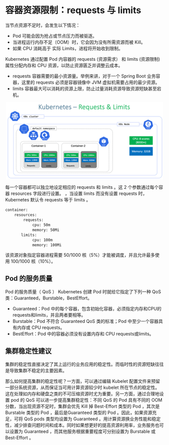 # 容器资源限制：requests 与 limits 

当节点资源不足时，会发生以下情况：

- Pod 可能会因为抢占或节点压力而被驱逐。
- 当进程运行内存不足（OOM）时，它会因为没有所需资源而被 Kill。
- 如果 CPU 消耗高于 实际 Limits，进程将开始收到限制。

Kubernetes 通过配置 Pod 内容器的 requests (资源需求） 和 limits (资源限制) 属性分配内存和 CPU 资源，以防止资源匮乏并调整云成本。

- requests 容器需要的最小资源量。举例来讲，对于一个 Spring Boot 业务容器，这里的 requests 必须是容器镜像中 JVM 虚拟机需要占用的最少资源。
- limits 容器最大可以消耗的资源上限，防止过量消耗资源导致资源短缺甚至宕机。

<div  align="center">
	<img src="../assets/requests-limits.png" width = "500"  align=center />
</div>


每一个容器都可以独立地设定相应的 requests 和 limits 。这 2 个参数通过每个容器 resources 字段进行设置。
，当设置 limits 而没有设置 requests 时，Kubernetes 默认令 requests 等于 limits 。

```
container:
	resources:  
	    requests:    
	        cpu: 50m
	        memory: 50Mi
	   limits:    
	        cpu: 100m
	        memory: 100Mi
```

该资源对象指定容器进程需要 50/1000 核（5%）才能被调度，并且允许最多使用 100/1000 核（10%）。


## Pod 的服务质量

Pod 的服务质量（ QoS ）
Kubernetes 创建 Pod 时就给它指定了下列一种 QoS 类：Guaranteed，Burstable，BestEffort。

- Guaranteed：Pod 中的每个容器，包含初始化容器，必须指定内存和CPU的requests和limits，并且两者要相等。
- Burstable：Pod 不符合 Guaranteed QoS 类的标准；Pod 中至少一个容器具有内存或 CPU requests。
- BestEffort：Pod 中的容器必须没有设置内存和 CPU requests或limits。


## 集群稳定性建议

集群的稳定性直接决定了其上运行的业务应用的稳定性。而临时性的资源短缺往往是导致集群不稳定的主要因素。

那么如何提高集群的稳定性呢？一方面，可以通过编辑 Kubelet 配置文件来预留一部分系统资源，从而保证当可用计算资源较少时 kubelet 所在节点的稳定性。 这在处理如内存和硬盘之类的不可压缩资源时尤为重要。另一方面，通过合理地设置 pod 的 QoS 可以进一步提高集群稳定性：不同 QoS 的 Pod 具有不同的 OOM 分数，当出现资源不足时，集群会优先 Kill 掉 Best-Effort 类型的 Pod ，其次是 Burstable 类型的 Pod ，最后是Guaranteed 类型的 Pod 。因此，如果资源充足，可将 QoS pods 类型均设置为 Guaranteed 。用计算资源换业务性能和稳定性，减少排查问题时间和成本。同时如果想更好的提高资源利用率，业务服务也可以设置为 Guaranteed ，而其他服务根据重要程度可分别设置为 Burstable 或 Best-Effort 。